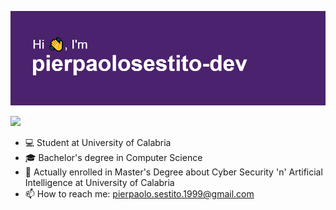 <p align="center">
<img src="https://github.com/pierpaolosestito-dev/pierpaolosestito-dev/blob/main/header2.png"/>
</p>

![](https://komarev.com/ghpvc/?username=pierpaolosestito-dev&color=blueviolet)

- 💻 Student at University of Calabria 
- 🎓 Bachelor's degree in Computer Science 
- 🦠 Actually enrolled in Master's Degree about Cyber Security 'n' Artificial Intelligence  at University of Calabria  
- 📫 How to reach me: pierpaolo.sestito.1999@gmail.com 


